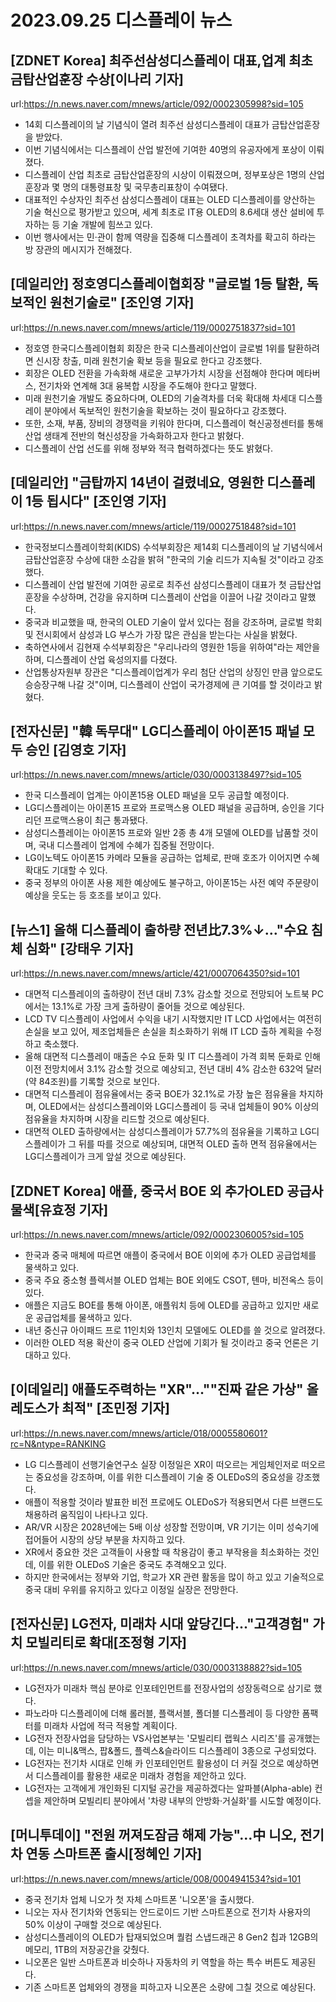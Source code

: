 # 2023.09.25 디스플레이 뉴스

## [ZDNET Korea] 최주선삼성디스플레이 대표,업계 최초 금탑산업훈장 수상[이나리 기자]
url:https://n.news.naver.com/mnews/article/092/0002305998?sid=105
- 14회 디스플레이의 날 기념식이 열려 최주선 삼성디스플레이 대표가 금탑산업훈장을 받았다.
- 이번 기념식에서는 디스플레이 산업 발전에 기여한 40명의 유공자에게 포상이 이뤄졌다.
- 디스플레이 산업 최초로 금탑산업훈장의 시상이 이뤄졌으며, 정부포상은 1명의 산업훈장과 몇 명의 대통령표창 및 국무총리표창이 수여됐다.
- 대표적인 수상자인 최주선 삼성디스플레이 대표는 OLED 디스플레이를 양산하는 기술 혁신으로 평가받고 있으며, 세계 최초로 IT용 OLED의 8.6세대 생산 설비에 투자하는 등 기술 개발에 힘쓰고 있다.
- 이번 행사에서는 민·관이 함께 역량을 집중해 디스플레이 초격차를 확고히 하라는 방 장관의 메시지가 전해졌다.

## [데일리안] 정호영디스플레이협회장 "글로벌 1등 탈환, 독보적인 원천기술로" [조인영 기자]
url:https://n.news.naver.com/mnews/article/119/0002751837?sid=101
- 정호영 한국디스플레이협회 회장은 한국 디스플레이산업이 글로벌 1위를 탈환하려면 신시장 창출, 미래 원천기술 확보 등을 필요로 한다고 강조했다.
- 회장은 OLED 전환을 가속화해 새로운 고부가가치 시장을 선점해야 한다며 메타버스, 전기차와 연계해 3대 융복합 시장을 주도해야 한다고 말했다.
- 미래 원천기술 개발도 중요하다며, OLED의 기술격차를 더욱 확대해 차세대 디스플레이 분야에서 독보적인 원천기술을 확보하는 것이 필요하다고 강조했다.
- 또한, 소재, 부품, 장비의 경쟁력을 키워야 한다며, 디스플레이 혁신공정센터를 통해 산업 생태계 전반의 혁신성장을 가속화하고자 한다고 밝혔다.
- 디스플레이 산업 선도를 위해 정부와 적극 협력하겠다는 뜻도 밝혔다.

## [데일리안] "금탑까지 14년이 걸렸네요, 영원한 디스플레이 1등 됩시다" [조인영 기자]
url:https://n.news.naver.com/mnews/article/119/0002751848?sid=101
- 한국정보디스플레이학회(KIDS) 수석부회장은 제14회 디스플레이의 날 기념식에서 금탑산업훈장 수상에 대한 소감을 밝혀 "한국의 기술 리드가 지속될 것"이라고 강조했다.
- 디스플레이 산업 발전에 기여한 공로로 최주선 삼성디스플레이 대표가 첫 금탑산업훈장을 수상하며, 건강을 유지하며 디스플레이 산업을 이끌어 나갈 것이라고 말했다.
- 중국과 비교했을 때, 한국의 OLED 기술이 앞서 있다는 점을 강조하며, 글로벌 학회 및 전시회에서 삼성과 LG 부스가 가장 많은 관심을 받는다는 사실을 밝혔다.
- 축하연사에서 김현재 수석부회장은 "우리나라의 영원한 1등을 위하여"라는 제안을 하며, 디스플레이 산업 육성의지를 다졌다.
- 산업통상자원부 장관은 "디스플레이업계가 우리 첨단 산업의 상징인 만큼 앞으로도 승승장구해 나갈 것"이며, 디스플레이 산업이 국가경제에 큰 기여를 할 것이라고 밝혔다.

## [전자신문] "韓 독무대" LG디스플레이 아이폰15 패널 모두 승인 [김영호 기자]
url:https://n.news.naver.com/mnews/article/030/0003138497?sid=105
- 한국 디스플레이 업계는 아이폰15용 OLED 패널을 모두 공급할 예정이다.
- LG디스플레이는 아이폰15 프로와 프로맥스용 OLED 패널을 공급하며, 승인을 기다리던 프로맥스용이 최근 통과됐다.
- 삼성디스플레이는 아이폰15 프로와 일반 2종 총 4개 모델에 OLED를 납품할 것이며, 국내 디스플레이 업계에 수혜가 집중될 전망이다.
- LG이노텍도 아이폰15 카메라 모듈을 공급하는 업체로, 판매 호조가 이어지면 수혜 확대도 기대할 수 있다.
- 중국 정부의 아이폰 사용 제한 예상에도 불구하고, 아이폰15는 사전 예약 주문량이 예상을 웃도는 등 호조를 보이고 있다.

## [뉴스1] 올해 디스플레이 출하량 전년比7.3%↓…"수요 침체 심화" [강태우 기자]
url:https://n.news.naver.com/mnews/article/421/0007064350?sid=101
- 대면적 디스플레이의 출하량이 전년 대비 7.3% 감소할 것으로 전망되어 노트북 PC에서는 13.1%로 가장 크게 출하량이 줄어들 것으로 예상된다.
- LCD TV 디스플레이 사업에서 수익을 내기 시작했지만 IT LCD 사업에서는 여전히 손실을 보고 있어, 제조업체들은 손실을 최소화하기 위해 IT LCD 출하 계획을 수정하고 축소했다.
- 올해 대면적 디스플레이 매출은 수요 둔화 및 IT 디스플레이 가격 회복 둔화로 인해 이전 전망치에서 3.1% 감소할 것으로 예상되고, 전년 대비 4% 감소한 632억 달러(약 84조원)를 기록할 것으로 보인다.
- 대면적 디스플레이 점유율에서는 중국 BOE가 32.1%로 가장 높은 점유율을 차지하며, OLED에서는 삼성디스플레이와 LG디스플레이 등 국내 업체들이 90% 이상의 점유율을 차지하며 시장을 리드할 것으로 예상된다.
- 대면적 OLED 출하량에서는 삼성디스플레이가 57.7%의 점유율을 기록하고 LG디스플레이가 그 뒤를 따를 것으로 예상되며, 대면적 OLED 출하 면적 점유율에서는 LG디스플레이가 크게 앞설 것으로 예상된다.

## [ZDNET Korea] 애플, 중국서 BOE 외 추가OLED 공급사 물색[유효정 기자]
url:https://n.news.naver.com/mnews/article/092/0002306005?sid=105
- 한국과 중국 매체에 따르면 애플이 중국에서 BOE 이외에 추가 OLED 공급업체를 물색하고 있다.
- 중국 주요 중소형 플렉서블 OLED 업체는 BOE 외에도 CSOT, 톈마, 비전옥스 등이 있다.
- 애플은 지금도 BOE를 통해 아이폰, 애플워치 등에 OLED를 공급하고 있지만 새로운 공급업체를 물색하고 있다.
- 내년 중신규 아이패드 프로 11인치와 13인치 모델에도 OLED를 쓸 것으로 알려졌다.
- 이러한 OLED 적용 확산이 중국 OLED 산업에 기회가 될 것이라고 중국 언론은 기대하고 있다.

## [이데일리] 애플도주력하는 "XR"…""진짜 같은 가상" 올레도스가 최적" [조민정 기자]
url:https://n.news.naver.com/mnews/article/018/0005580601?rc=N&ntype=RANKING
- LG 디스플레이 선행기술연구소 실장 이정일은 XR이 떠오르는 게임체인저로 떠오르는 중요성을 강조하며, 이를 위한 디스플레이 기술 중 OLEDoS의 중요성을 강조했다. 
- 애플이 적용할 것이라 발표한 비전 프로에도 OLEDoS가 적용되면서 다른 브랜드도 채용하려 움직임이 나타나고 있다.
- AR/VR 시장은 2028년에는 5배 이상 성장할 전망이며, VR 기기는 이미 성숙기에 접어들어 시장의 상당 부분을 차지하고 있다. 
- XR에서 중요한 것은 고객들이 사용할 때 착용감이 좋고 부작용을 최소화하는 것인데, 이를 위한 OLEDoS 기술은 중국도 추격해오고 있다.
- 하지만 한국에서는 정부와 기업, 학교가 XR 관련 활동을 많이 하고 있고 기술적으로 중국 대비 우위를 유지하고 있다고 이정일 실장은 전망한다.

## [전자신문] LG전자, 미래차 시대 앞당긴다..."고객경험" 가치 모빌리티로 확대[조정형 기자]
url:https://n.news.naver.com/mnews/article/030/0003138882?sid=105
- LG전자가 미래차 핵심 분야로 인포테인먼트를 전장사업의 성장동력으로 삼기로 했다.
- 파노라마 디스플레이에 더해 롤러블, 플랙서블, 폴더블 디스플레이 등 다양한 폼팩터를 미래차 사업에 적극 적용할 계획이다.
- LG전자 전장사업을 담당하는 VS사업본부는 '모빌리티 랩웍스 시리즈'를 공개했는데, 이는 미니&맥스, 팝&폴드, 플렉스&슬라이드 디스플레이 3종으로 구성되었다.
- LG전자는 전기차 시대로 인해 카 인포테인먼트 활용성이 더 커질 것으로 예상하면서 디스플레이를 활용한 새로운 미래차 경험을 제안하고 있다.
- LG전자는 고객에게 개인화된 디지털 공간을 제공하겠다는 알파블(Alpha-able) 컨셉을 제안하며 모빌리티 분야에서 '차량 내부의 안방화·거실화'를 시도할 예정이다.

## [머니투데이] "전원 꺼져도잠금 해제 가능"…中 니오, 전기차 연동 스마트폰 출시[정혜인 기자]
url:https://n.news.naver.com/mnews/article/008/0004941534?sid=101
- 중국 전기차 업체 니오가 첫 자체 스마트폰 '니오폰'을 출시했다.
- 니오는 자사 전기차와 연동되는 안드로이드 기반 스마트폰으로 전기차 사용자의 50% 이상이 구매할 것으로 예상된다.
- 삼성디스플레이의 OLED가 탑재되었으며 퀄컴 스냅드래곤 8 Gen2 칩과 12GB의 메모리, 1TB의 저장공간을 갖췄다.
- 니오폰은 일반 스마트폰과 비슷하나 자동차의 키 역할을 하는 특수 버튼도 제공된다.
- 기존 스마트폰 업체와의 경쟁을 피하고자 니오폰은 소량에 그칠 것으로 예상된다.
